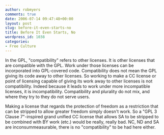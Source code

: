 ```yaml
---
author: robmyers
comments: true
date: 2006-07-14 09:47:48+00:00
layout: post
slug: before-it-even-starts-no
title: Before It Even Starts, No
wordpress_id: 1038
categories:
- Free Culture
---
```


  
In the GPL, "compatibility" refers to other licenses. It is other licenses that are compatible with the GPL. Work under those licenses can be incorporated into GPL-covered code. Compatibility does not mean the GPL giving its code away to other licenses. So working to make a CC license or point of licensing capable of giving its work away to other licenses is not compatibility. Indeed because it leads to work under more incompatible licenses, it is incompatibility. Compatibility and plurality do not mix, and where they try to they do not serve users.  


  
Making a license that regards the protection of freedom as a restriction that can be stripped to allow greater freedom simply doesn't work. So a "GPL 3 Clause 7"-inspired grand unified CC license that allows SA to be stripped to be combined with BY work (etc.) would be really, really bad. NC, ND and SA are inconsummeasurable, there is no "compatibility" to be had here either.  


  


